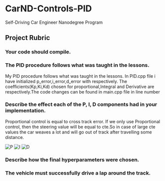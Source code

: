 # CarND-Controls-PID

Self-Driving Car Engineer Nanodegree Program

## Project Rubric

### Your code should compile.

### The PID procedure follows what was taught in the lessons.

My PID procedure follows what was taught in the lessons.
In PID.cpp file i have initialized p_error,i_error,d_error with <values> respectively.
The coefficients(Kp,Ki,Kd) chosen for proportional,Integral and Derivative are <value> respectively.The code changes can be found in main.cpp file in line number

### Describe the effect each of the P, I, D components had in your implementation.

Proportional control is equal to cross track error. If we only use Proportional control, then the steering value will be equal to cte.So in case of large cte values the car weaves a lot and will go out of track after travelling some distance.

![P](./Data/Only_P.gif)
![I](./Data/Only_I.gif)
![D](./Data/Only_D.gif)

### Describe how the final hyperparameters were chosen.

### The vehicle must successfully drive a lap around the track.




